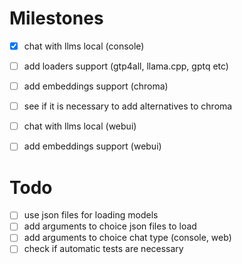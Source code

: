# Milestones

- [x] chat with llms local (console)
- [ ] add loaders support (gtp4all, llama.cpp, gptq etc)
- [ ] add embeddings support (chroma)
- [ ] see if it is necessary to add alternatives to chroma
- [ ] chat with llms local (webui)
- [ ] add embeddings support (webui)


# Todo
- [ ] use json files for loading models
- [ ] add arguments to choice json files to load
- [ ] add arguments to choice chat type (console, web)
- [ ] check if automatic tests are necessary
